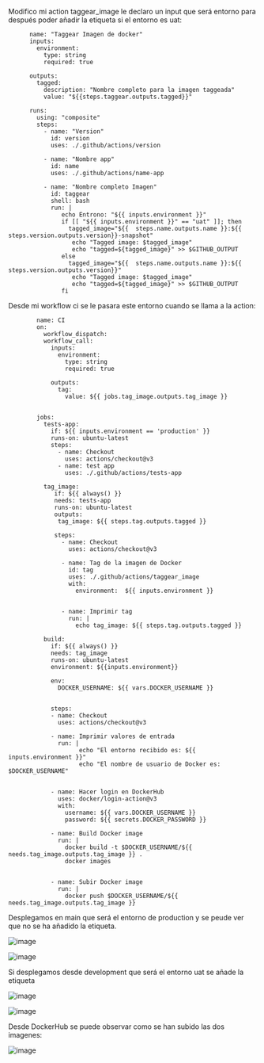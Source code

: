 Modifico mi action taggear_image le declaro un input que será entorno para después poder añadir la etiqueta si el entorno es uat:

          name: "Taggear Imagen de docker"
          inputs:
            environment:
              type: string
              required: true
              
          outputs:
            tagged:
              description: "Nombre completo para la imagen taggeada"
              value: "${{steps.taggear.outputs.tagged}}"
              
          runs:
            using: "composite"
            steps:
              - name: "Version"
                id: version
                uses: ./.github/actions/version
          
              - name: "Nombre app"
                id: name
                uses: ./.github/actions/name-app
                  
              - name: "Nombre completo Imagen"
                id: taggear
                shell: bash
                run: |
                   echo Entrono: "${{ inputs.environment }}"
                   if [[ "${{ inputs.environment }}" == "uat" ]]; then
                     tagged_image="${{  steps.name.outputs.name }}:${{ steps.version.outputs.version}}-snapshot"
                      echo "Tagged image: $tagged_image"
                      echo "tagged=${tagged_image}" >> $GITHUB_OUTPUT
                   else
                     tagged_image="${{  steps.name.outputs.name }}:${{ steps.version.outputs.version}}"
                      echo "Tagged image: $tagged_image"
                      echo "tagged=${tagged_image}" >> $GITHUB_OUTPUT
                   fi


Desde mi workflow ci se le pasara este entorno cuando se llama a la action:

            name: CI
            on:
              workflow_dispatch:
              workflow_call:
                inputs:
                  environment:
                    type: string
                    required: true
            
                outputs:
                  tag:
                    value: ${{ jobs.tag_image.outputs.tag_image }}
            
              
            jobs:
              tests-app:
                if: ${{ inputs.environment == 'production' }}
                runs-on: ubuntu-latest
                steps:
                  - name: Checkout
                    uses: actions/checkout@v3
                  - name: test app
                    uses: ./.github/actions/tests-app
              
              tag_image:
                 if: ${{ always() }} 
                 needs: tests-app
                 runs-on: ubuntu-latest
                 outputs:
                  tag_image: ${{ steps.tag.outputs.tagged }}
            
                 steps:
                   - name: Checkout
                     uses: actions/checkout@v3
                    
                   - name: Tag de la imagen de Docker
                     id: tag
                     uses: ./.github/actions/taggear_image
                     with:
                       environment:  ${{ inputs.environment }}
                       
            
                   - name: Imprimir tag
                     run: |
                       echo tag_image: ${{ steps.tag.outputs.tagged }}
              
              build:
                if: ${{ always() }} 
                needs: tag_image
                runs-on: ubuntu-latest
                environment: ${{inputs.environment}}
                
                env:
                  DOCKER_USERNAME: ${{ vars.DOCKER_USERNAME }}
                  
                  
                steps:
                - name: Checkout
                  uses: actions/checkout@v3
                   
                - name: Imprimir valores de entrada
                  run: |
                        echo "El entorno recibido es: ${{ inputs.environment }}"
                        echo "El nombre de usuario de Docker es: $DOCKER_USERNAME"
            
            
                - name: Hacer login en DockerHub
                  uses: docker/login-action@v3
                  with:
                    username: ${{ vars.DOCKER_USERNAME }}
                    password: ${{ secrets.DOCKER_PASSWORD }}
            
                - name: Build Docker image
                  run: |
                    docker build -t $DOCKER_USERNAME/${{ needs.tag_image.outputs.tag_image }} .
                    docker images
                    
            
                - name: Subir Docker image
                  run: |
                    docker push $DOCKER_USERNAME/${{ needs.tag_image.outputs.tag_image }}
            
             
    
Desplegamos en main que será el entorno de production y se peude ver que no se ha añadido la etiqueta.

![image](https://github.com/user-attachments/assets/30ff7d33-d1b0-4bc0-a742-4dd7556f45ac)

![image](https://github.com/user-attachments/assets/b8cc1fef-2686-4ac1-a959-dc8043f8eaf9)


Si desplegamos desde development que será el entorno uat se añade la etiqueta

![image](https://github.com/user-attachments/assets/2672cda6-79cc-47db-9142-613911556cce)

![image](https://github.com/user-attachments/assets/a2687586-86a2-4c5c-9564-c2bda43fd7f1)


Desde DockerHub se puede observar como se han subido las dos imagenes:

![image](https://github.com/user-attachments/assets/bef1b281-f7ca-4e38-86ba-ccea1702b52c)


      
      

